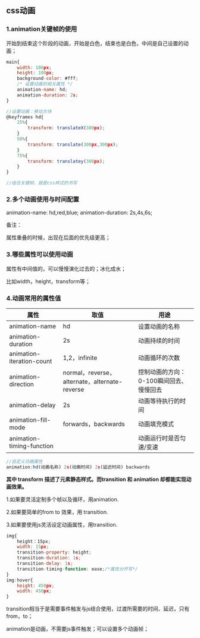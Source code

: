 ## css动画

### 1.animation关键帧的使用

开始到结束这个阶段的动画，开始是白色，结束也是白色，中间是自己设置的动画；

```js
main{
    width: 100px;
    height: 100px;
    background-color: #fff;
    /* 设置动画的相关属性 */
    animation-name: hd;
    animation-duration: 2s;
}

//设置动画：移动方块
@keyframes hd{
    25%{
        transform: translateX(300px);
    }
    50%{
        transform: translate(300px,300px);
    }
    75%{
        transform: translatey(300px);
    }
}

//组合关键帧，就是css样式的书写
```

### 2.多个动画使用与时间配置

animation-name: hd,red,blue;
animation-duration: 2s,4s,6s;

备注：

属性重叠的时候，出现在后面的优先级更高；

### 3.哪些属性可以使用动画

属性有中间值的，可以慢慢演化过去的；冰化成水；

比如width，height，transform等；

### 4.动画常用的属性值

| 属性                      | 取值                                          | 用途                                    |
| ------------------------- | --------------------------------------------- | --------------------------------------- |
| animation-name            | hd                                            | 设置动画的名称                          |
| animation-duration        | 2s                                            | 动画持续的时间                          |
| animation-iteration-count | 1,2，infinite                                 | 动画循环的次数                          |
| animation-direction       | normal，reverse，alternate，alternate-reverse | 控制动画的方向：0-100瞬间回去、慢慢回去 |
| animation-delay           | 2s                                            | 动画等待执行的时间                      |
| animation-fill-mode       | forwards，backwards                           | 动画填充模式                            |
| animation-timing-function |                                               | 动画运行时是否匀速/变速                 |

```js
//自定义动画属性
animation:hd(动画名称) 2s(动画时间) 2s(延迟时间) backwards
```

**其中 transform 描述了元素静态样式。而transition 和 animation 却都能实现动画效果。**

1.如果要灵活定制多个帧以及循环，用animation.

2.如果要简单的from to 效果，用 transition.

3.如果要使用js灵活设定动画属性，用transition.

```js
img{
    height：15px;
    width: 15px;
    transition-property: height;
    transition-duration: 1s;
    transition-delay: 1s;
    transition-timing-function: ease;/*属性分开写*/
}
img:hover{
    height: 450px;
    width: 450px;
}
```

transition相当于是需要事件触发与js结合使用，过渡所需要的时间、延迟，只有from，to；

animation是动画，不需要js事件触发；可以设置多个动画帧；